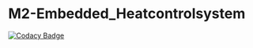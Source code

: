 # M2-Embedded_Heatcontrolsystem
[![Codacy Badge](https://app.codacy.com/project/badge/Grade/b7443246d5534045b3a400afcfcf6564)](https://www.codacy.com/gh/gowthamnp/M2-Embedded_Heatcontrolsystem/dashboard?utm_source=github.com&amp;utm_medium=referral&amp;utm_content=gowthamnp/M2-Embedded_Heatcontrolsystem&amp;utm_campaign=Badge_Grade)
